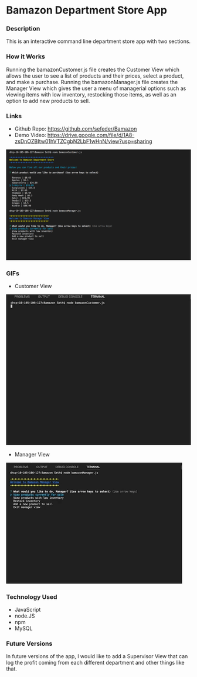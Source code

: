 # Bamazon Department Store App

### Description 

This is an interactive command line department store app with two sections. 

### How it Works
Running the bamazonCustomer.js file creates the Customer View which allows the user to see a list of products and their prices, select a product, and make a purchase. Running the bamazonManager.js file creates the Manager View  which gives the user a menu of managerial options such as viewing items with low inventory, restocking those items, as well as an option to add new products to sell.

### Links
* Github Repo:  https://github.com/sefeder/Bamazon
* Demo Video:  https://drive.google.com/file/d/1A8-zsDnOZBItw01hVTZCgbN2LbF1wHnN/view?usp=sharing

![Screenshot of Bamazon](images/BamazonScreenShot.png)




### GIFs

* Customer View

![Customer View GIF](images/Customer.gif)

* Manager View


![Manager View GIF](images/Manager.gif)




### Technology Used
* JavaScript
* node.JS
* npm
* MySQL

### Future Versions
In future versions of the app, I would like to add a Supervisor View that can log the profit coming from each different department and other things like that.

